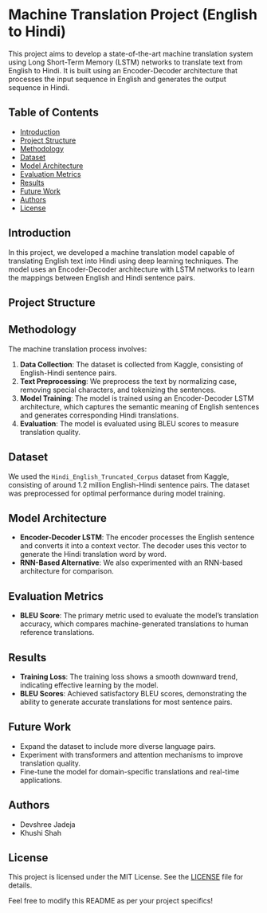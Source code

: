 

# Machine Translation Project (English to Hindi)

This project aims to develop a state-of-the-art machine translation system using Long Short-Term Memory (LSTM) networks to translate text from English to Hindi. It is built using an Encoder-Decoder architecture that processes the input sequence in English and generates the output sequence in Hindi.

## Table of Contents
- [Introduction](#introduction)
- [Project Structure](#project-structure)
- [Methodology](#methodology)
- [Dataset](#dataset)
- [Model Architecture](#model-architecture)
- [Evaluation Metrics](#evaluation-metrics)
- [Results](#results)
- [Future Work](#future-work)
- [Authors](#authors)
- [License](#license)

## Introduction
In this project, we developed a machine translation model capable of translating English text into Hindi using deep learning techniques. The model uses an Encoder-Decoder architecture with LSTM networks to learn the mappings between English and Hindi sentence pairs.

## Project Structure

## Methodology
The machine translation process involves:

1. **Data Collection**: The dataset is collected from Kaggle, consisting of English-Hindi sentence pairs.
2. **Text Preprocessing**: We preprocess the text by normalizing case, removing special characters, and tokenizing the sentences.
3. **Model Training**: The model is trained using an Encoder-Decoder LSTM architecture, which captures the semantic meaning of English sentences and generates corresponding Hindi translations.
4. **Evaluation**: The model is evaluated using BLEU scores to measure translation quality.

## Dataset
We used the `Hindi_English_Truncated_Corpus` dataset from Kaggle, consisting of around 1.2 million English-Hindi sentence pairs. The dataset was preprocessed for optimal performance during model training.

## Model Architecture
- **Encoder-Decoder LSTM**: The encoder processes the English sentence and converts it into a context vector. The decoder uses this vector to generate the Hindi translation word by word.
- **RNN-Based Alternative**: We also experimented with an RNN-based architecture for comparison.

## Evaluation Metrics
- **BLEU Score**: The primary metric used to evaluate the model’s translation accuracy, which compares machine-generated translations to human reference translations.

## Results
- **Training Loss**: The training loss shows a smooth downward trend, indicating effective learning by the model.
- **BLEU Scores**: Achieved satisfactory BLEU scores, demonstrating the ability to generate accurate translations for most sentence pairs.

## Future Work
- Expand the dataset to include more diverse language pairs.
- Experiment with transformers and attention mechanisms to improve translation quality.
- Fine-tune the model for domain-specific translations and real-time applications.

## Authors
- Devshree Jadeja
- Khushi Shah

## License
This project is licensed under the MIT License. See the [LICENSE](LICENSE) file for details.

Feel free to modify this README as per your project specifics!
